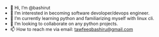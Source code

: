 - 👋 Hi, I’m @bashirut
- 👀 I’m interested in becoming software devoloper/devops engineer.
- 🌱 I’m currently learning python and familiarizing myself with linux cli.
- 💞️ I’m looking to collaborate on any python projects.
- 📫 How to reach me via email: tawfeeqbashiru@gmail.com

<!---
mftakumi/mftakumi is a ✨ special ✨ repository because its `README.md` (this file) appears on your GitHub profile.
You can click the Preview link to take a look at your changes.
--->
